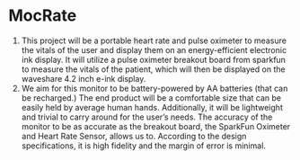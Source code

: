 # MocRate

1. This project will be a portable heart rate and pulse oximeter to measure the vitals of the user and display them on an energy-efficient electronic ink display. It will utilize a pulse oximeter breakout board from sparkfun to measure the vitals of the patient, which will then be displayed on the waveshare 4.2 inch e-ink display.
2. We aim for this monitor to be battery-powered by AA batteries (that can be recharged.) The end product will be a comfortable size that can be easily held by average human
hands. Additionally, it will be lightweight and trivial to carry around for the user’s needs. The accuracy of the monitor to be as accurate as the breakout board, the SparkFun Oximeter and Heart Rate Sensor, allows us to. According to the design specifications, it is high fidelity and the margin of error is minimal.
